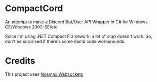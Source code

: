 # CompactCord
An attempt to make a Discord Bot/User API Wrapper in C# for Windows CE/Windows 2003-SE/etc

Since I'm using .NET Compact Framework, a lot of crap doesn't work. So, don't be surprised if there's some dumb code workarounds.

# Credits
This project uses [Noemax.Websockets](https://www.nuget.org/packages/Noemax.WebSockets/)